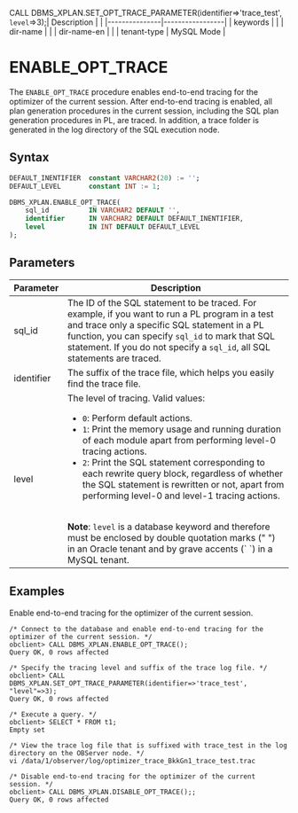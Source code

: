 CALL DBMS_XPLAN.SET_OPT_TRACE_PARAMETER(identifier=>'trace_test', `level`=>3);| Description   |                 |
|---------------|-----------------|
| keywords      |                 |
| dir-name      |                 |
| dir-name-en   |                 |
| tenant-type   | MySQL Mode      |

# ENABLE_OPT_TRACE


The `ENABLE_OPT_TRACE` procedure enables end-to-end tracing for the optimizer of the current session. After end-to-end tracing is enabled, all plan generation procedures in the current session, including the SQL plan generation procedures in PL, are traced. In addition, a trace folder is generated in the log directory of the SQL execution node.

## Syntax

```sql
DEFAULT_INENTIFIER  constant VARCHAR2(20) := '';
DEFAULT_LEVEL       constant INT := 1;

DBMS_XPLAN.ENABLE_OPT_TRACE(
    sql_id          IN VARCHAR2 DEFAULT '',
    identifier      IN VARCHAR2 DEFAULT DEFAULT_INENTIFIER,
    level           IN INT DEFAULT DEFAULT_LEVEL
);
```

## Parameters

| Parameter | Description |
| --- | --- |
| sql_id | The ID of the SQL statement to be traced. For example, if you want to run a PL program in a test and trace only a specific SQL statement in a PL function, you can specify `sql_id` to mark that SQL statement. If you do not specify a `sql_id`, all SQL statements are traced.  |
| identifier | The suffix of the trace file, which helps you easily find the trace file.  |
| level | The level of tracing. Valid values:<ul> <li> `0`: Perform default actions. </li> <li> `1`: Print the memory usage and running duration of each module apart from performing level-0 tracing actions. </li> <li> `2`: Print the SQL statement corresponding to each rewrite query block, regardless of whether the SQL statement is rewritten or not, apart from performing level-0 and level-1 tracing actions. </li></ul> <br> **Note**: `level` is a database keyword and therefore must be enclosed by double quotation marks (" ") in an Oracle tenant and by grave accents (\` \`) in a MySQL tenant.  |

## Examples

Enable end-to-end tracing for the optimizer of the current session.

```shell
/* Connect to the database and enable end-to-end tracing for the optimizer of the current session. */
obclient> CALL DBMS_XPLAN.ENABLE_OPT_TRACE();
Query OK, 0 rows affected

/* Specify the tracing level and suffix of the trace log file. */
obclient> CALL DBMS_XPLAN.SET_OPT_TRACE_PARAMETER(identifier=>'trace_test', "level"=>3);
Query OK, 0 rows affected

/* Execute a query. */
obclient> SELECT * FROM t1;
Empty set

/* View the trace log file that is suffixed with trace_test in the log directory on the OBServer node. */
vi /data/1/observer/log/optimizer_trace_BkkGn1_trace_test.trac

/* Disable end-to-end tracing for the optimizer of the current session. */
obclient> CALL DBMS_XPLAN.DISABLE_OPT_TRACE();;
Query OK, 0 rows affected
```
